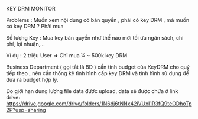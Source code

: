 KEY DRM MONITOR

Problems : Muốn xem nội dung có bản quyền , phải có key DRM , mà muốn có key DRM ? Phải mua

Số lượng Key : Mua key bản quyền như thế nào mới tối ưu ngân sách, chi phí, lợi nhuận,...

Ví dụ : 2 triệu User => Chỉ mua ¼ ~ 500k key DRM

Business Department ( gọi tắt là BD ) cần tính budget của KeyDRM cho quý tiếp theo , nên cần thống kê tình hình cấp key DRM và tình hình sử dụng để đưa ra budget hợp lý.

Do giới hạn dung lượng file data được upload, data sẽ được chứa ở link drive: https://drive.google.com/drive/folders/1N6dj6tNNx42iVUxI1R3fQ9teODhoTp2P?usp=sharing
